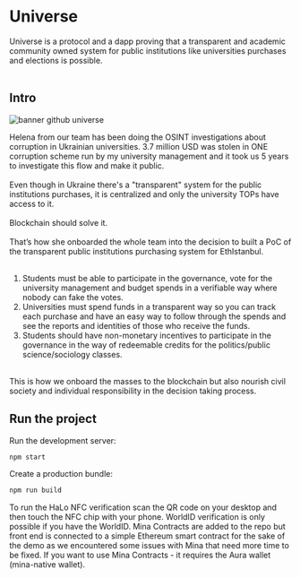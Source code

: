 
# Universe

Universe is a protocol and a dapp proving that a transparent and academic community owned system for public institutions like universities purchases and elections is possible.
<br>
<br>

## Intro 

![banner github universe](https://github.com/nichitagutu/disrupt-uni/assets/119045809/2f06f26e-bd6a-4666-b198-1a799bc38e78)



Helena from our team has been doing the OSINT investigations about corruption in Ukrainian universities.
3.7 million USD was stolen in ONE corruption scheme run by my university management and it took us 5 years to investigate this flow and make it public.
<br>
<br>
Even though in Ukraine there's a "transparent" system for the public institutions purchases, it is centralized and only the university TOPs have access to it.
<br>
<br>
Blockchain should solve it.
<br>
<br>
That’s how she onboarded the whole team into the decision to built a PoC of the transparent public institutions purchasing system for EthIstanbul.
<br>
<br>
1. Students must be able to participate in the governance, vote for the university management and budget spends in a verifiable way where nobody can fake the votes. <br>
2. Universities must spend funds in a transparent way so you can track each purchase and have an easy way to follow through the spends and see the reports and identities of those who receive the funds. <br>
3. Students should have non-monetary incentives to participate in the governance in the way of redeemable credits for the politics/public science/sociology classes. <br>
<br>
This is how we onboard the masses to the blockchain but also nourish civil society and individual responsibility in the decision taking process.


## Run the project

Run the development server:

```bash
npm start
```

Create a production bundle:

```bash
npm run build
```

To run the HaLo NFC verification scan the QR code on your desktop and then touch the NFC chip with your phone.
WorldID verification is only possible if you have the WorldID.
Mina Contracts are added to the repo but front end is connected to a simple Ethereum smart contract for the sake of the demo as we encountered some issues with Mina that need more time to be fixed. If you want to use Mina Contracts - it requires the Aura wallet (mina-native wallet).
